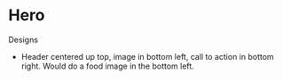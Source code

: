 # Hero

Designs

- Header centered up top, image in bottom left, call to action in bottom right. Would do a food image in the bottom left.
